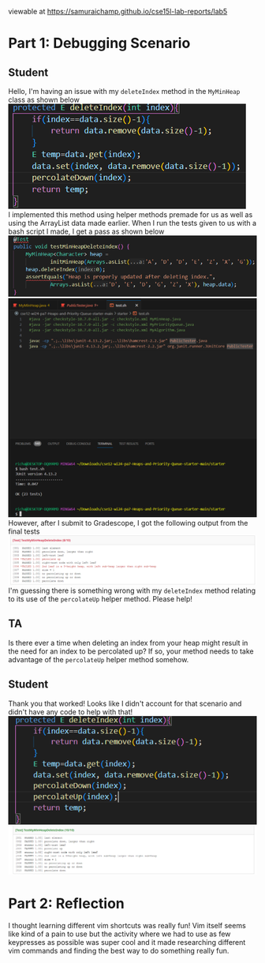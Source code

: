 viewable at https://samuraichamp.github.io/cse15l-lab-reports/lab5
# Part 1: Debugging Scenario
## Student
Hello, I'm having an issue with my `deleteIndex` method in the `MyMinHeap` class as shown below<br>
![Image](code.png)<br>
I implemented this method using helper methods premade for us as well as using the ArrayList data made earlier. When I run the tests given to us with a bash script I made, I get a pass as shown below<br>
![Image](test.png)<br>
![Image](bash.png)<br>
However, after I submit to Gradescope, I got the following output from the final tests<br>
![Image](result.png)<br>
I'm guessing there is something wrong with my `deleteIndex` method relating to its use of the `percolateUp` helper method. Please help!
## TA
Is there ever a time when deleting an index from your heap might result in the need for an index to be percolated up? If so, your method needs to take advantage of the `percolateUp` helper method somehow.
## Student
Thank you that worked! Looks like I didn't account for that scenario and didn't have any code to help with that! <br>
![Image](newCode.png)<br>
![Image](newResult.png)<br>
# Part 2: Reflection
I thought learning different vim shortcuts was really fun! Vim itself seems like kind of a pain to use but the activity where we had to use as few keypresses as possible was super cool and it made researching different vim commands and finding the best way to do something really fun.
